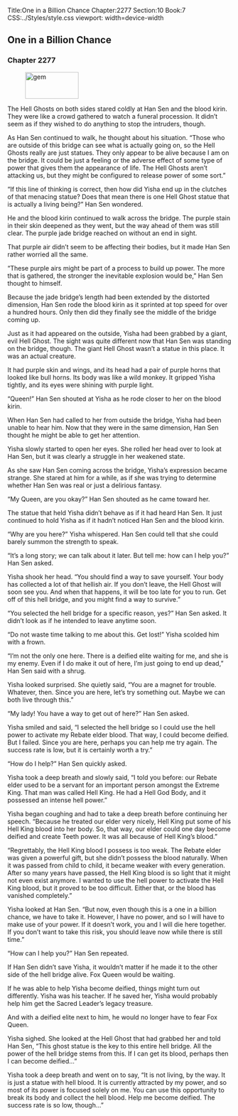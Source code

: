 Title:One in a Billion Chance 
Chapter:2277 
Section:10 
Book:7 
CSS:../Styles/style.css 
viewport: width=device-width
  
## One in a Billion Chance
### Chapter 2277
  
<figure>
	<img src="../Images/gem.gif" alt="gem" id="gem" width="120" height="60" />
</figure>
  

  
The Hell Ghosts on both sides stared coldly at Han Sen and the blood kirin. They were like a crowd gathered to watch a funeral procession. It didn’t seem as if they wished to do anything to stop the intruders, though.

As Han Sen continued to walk, he thought about his situation. “Those who are outside of this bridge can see what is actually going on, so the Hell Ghosts really are just statues. They only appear to be alive because I am on the bridge. It could be just a feeling or the adverse effect of some type of power that gives them the appearance of life. The Hell Ghosts aren’t attacking us, but they might be configured to release power of some sort.”

“If this line of thinking is correct, then how did Yisha end up in the clutches of that menacing statue? Does that mean there is one Hell Ghost statue that is actually a living being?” Han Sen wondered.

He and the blood kirin continued to walk across the bridge. The purple stain in their skin deepened as they went, but the way ahead of them was still clear. The purple jade bridge reached on without an end in sight.

That purple air didn’t seem to be affecting their bodies, but it made Han Sen rather worried all the same.

“These purple airs might be part of a process to build up power. The more that is gathered, the stronger the inevitable explosion would be,” Han Sen thought to himself.

Because the jade bridge’s length had been extended by the distorted dimension, Han Sen rode the blood kirin as it sprinted at top speed for over a hundred hours. Only then did they finally see the middle of the bridge coming up.

Just as it had appeared on the outside, Yisha had been grabbed by a giant, evil Hell Ghost. The sight was quite different now that Han Sen was standing on the bridge, though. The giant Hell Ghost wasn’t a statue in this place. It was an actual creature.

It had purple skin and wings, and its head had a pair of purple horns that looked like bull horns. Its body was like a wild monkey. It gripped Yisha tightly, and its eyes were shining with purple light.

“Queen!” Han Sen shouted at Yisha as he rode closer to her on the blood kirin.

When Han Sen had called to her from outside the bridge, Yisha had been unable to hear him. Now that they were in the same dimension, Han Sen thought he might be able to get her attention.

Yisha slowly started to open her eyes. She rolled her head over to look at Han Sen, but it was clearly a struggle in her weakened state.

As she saw Han Sen coming across the bridge, Yisha’s expression became strange. She stared at him for a while, as if she was trying to determine whether Han Sen was real or just a delirious fantasy.

“My Queen, are you okay?” Han Sen shouted as he came toward her.

The statue that held Yisha didn’t behave as if it had heard Han Sen. It just continued to hold Yisha as if it hadn’t noticed Han Sen and the blood kirin.

“Why are you here?” Yisha whispered. Han Sen could tell that she could barely summon the strength to speak.

“It’s a long story; we can talk about it later. But tell me: how can I help you?” Han Sen asked.

Yisha shook her head. “You should find a way to save yourself. Your body has collected a lot of that hellish air. If you don’t leave, the Hell Ghost will soon see you. And when that happens, it will be too late for you to run. Get off of this hell bridge, and you might find a way to survive.”

“You selected the hell bridge for a specific reason, yes?” Han Sen asked. It didn’t look as if he intended to leave anytime soon.

“Do not waste time talking to me about this. Get lost!” Yisha scolded him with a frown.

“I’m not the only one here. There is a deified elite waiting for me, and she is my enemy. Even if I do make it out of here, I’m just going to end up dead,” Han Sen said with a shrug.

Yisha looked surprised. She quietly said, “You are a magnet for trouble. Whatever, then. Since you are here, let’s try something out. Maybe we can both live through this.”

“My lady! You have a way to get out of here?” Han Sen asked.

Yisha smiled and said, “I selected the hell bridge so I could use the hell power to activate my Rebate elder blood. That way, I could become deified. But I failed. Since you are here, perhaps you can help me try again. The success rate is low, but it is certainly worth a try.”

“How do I help?” Han Sen quickly asked.

Yisha took a deep breath and slowly said, “I told you before: our Rebate elder used to be a servant for an important person amongst the Extreme King. That man was called Hell King. He had a Hell God Body, and it possessed an intense hell power.”

Yisha began coughing and had to take a deep breath before continuing her speech. “Because he treated our elder very nicely, Hell King put some of his Hell King blood into her body. So, that way, our elder could one day become deified and create Teeth power. It was all because of Hell King’s blood.”

“Regrettably, the Hell King blood I possess is too weak. The Rebate elder was given a powerful gift, but she didn’t possess the blood naturally. When it was passed from child to child, it became weaker with every generation. After so many years have passed, the Hell King blood is so light that it might not even exist anymore. I wanted to use the hell power to activate the Hell King blood, but it proved to be too difficult. Either that, or the blood has vanished completely.”

Yisha looked at Han Sen. “But now, even though this is a one in a billion chance, we have to take it. However, I have no power, and so I will have to make use of your power. If it doesn’t work, you and I will die here together. If you don’t want to take this risk, you should leave now while there is still time.”

“How can I help you?” Han Sen repeated.

If Han Sen didn’t save Yisha, it wouldn’t matter if he made it to the other side of the hell bridge alive. Fox Queen would be waiting.

If he was able to help Yisha become deified, things might turn out differently. Yisha was his teacher. If he saved her, Yisha would probably help him get the Sacred Leader’s legacy treasure.

And with a deified elite next to him, he would no longer have to fear Fox Queen.

Yisha sighed. She looked at the Hell Ghost that had grabbed her and told Han Sen, “This ghost statue is the key to this entire hell bridge. All the power of the hell bridge stems from this. If I can get its blood, perhaps then I can become deified…”

Yisha took a deep breath and went on to say, “It is not living, by the way. It is just a statue with hell blood. It is currently attracted by my power, and so most of its power is focused solely on me. You can use this opportunity to break its body and collect the hell blood. Help me become deified. The success rate is so low, though…”